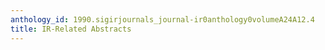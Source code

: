 ```yaml
---
anthology_id: 1990.sigirjournals_journal-ir0anthology0volumeA24A12.4
title: IR-Related Abstracts
---
```

